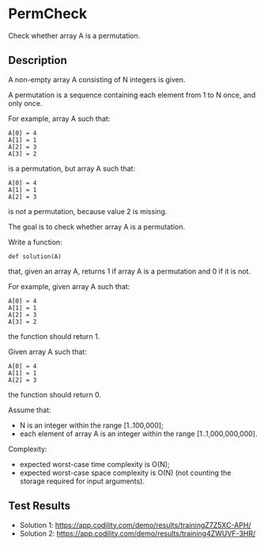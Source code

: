 # PermCheck

Check whether array A is a permutation.



## Description

A non-empty array A consisting of N integers is given.

A permutation is a sequence containing each element from 1 to N once, and only once.

For example, array A such that:

    A[0] = 4
    A[1] = 1
    A[2] = 3
    A[3] = 2

is a permutation, but array A such that:

    A[0] = 4
    A[1] = 1
    A[2] = 3

is not a permutation, because value 2 is missing.

The goal is to check whether array A is a permutation.

Write a function:

    def solution(A)

that, given an array A, returns 1 if array A is a permutation and 0 if it is not.

For example, given array A such that:

    A[0] = 4
    A[1] = 1
    A[2] = 3
    A[3] = 2

the function should return 1.

Given array A such that:

    A[0] = 4
    A[1] = 1
    A[2] = 3

the function should return 0.

Assume that:

- N is an integer within the range [1..100,000];
- each element of array A is an integer within the range [1..1,000,000,000].

Complexity:

- expected worst-case time complexity is O(N);
- expected worst-case space complexity is O(N) (not counting the storage required for input arguments).



## Test Results

- Solution 1: https://app.codility.com/demo/results/trainingZ7Z5XC-APH/
- Solution 2: https://app.codility.com/demo/results/training4ZWUVF-3HR/

